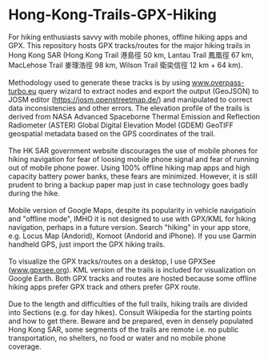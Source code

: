 # Hong-Kong-Trails-GPX-Hiking
For hiking enthusiasts savvy with mobile phones, offline hiking apps and GPX. This repository hosts GPX tracks/routes for the major hiking trails in Hong Kong SAR (Hong Kong Trail 港島徑 50 km, Lantau Trail 鳳凰徑 67 km, MacLehose Trail 麥理浩徑 98 km, Wilson Trail 衛奕信徑 12 km + 64 km).
<br><br>
Methodology used to generate these tracks is by using www.overpass-turbo.eu query wizard to extract nodes and export the output (GeoJSON) to JOSM editor (https://josm.openstreetmap.de/) and manipulated to correct data inconsistencies and other errors. The elevation profile of the trails is derived from NASA Advanced Spaceborne Thermal Emission and Reflection Radiometer (ASTER) Global Digital Elevation Model (GDEM) GeoTIFF geospatial metadata based on the GPS coordinates of the trail.
<br><br>
The HK SAR government website discourages the use of mobile phones for hiking navigation for fear of loosing mobile phone signal and fear of running out of mobile phone power. Using 100% offline hiking map apps and high capacity battery power banks, these fears are minimized. However, it is still prudent to bring a backup paper map just in case technology goes badly during the hike.
<br><br>
Mobile version of Google Maps, despite its popularity in vehicle navigatioin and "offline mode", IMHO it is not designed to use with GPX/KML for hiking navigation, perhaps in a future version. Search "hiking" in your app store, e.g. Locus Map (Andorid), Komoot (Andorid and iPhone). If you use Garmin handheld GPS, just import the GPX hiking trails.
<br><br>
To visualize the GPX tracks/routes on a desktop, I use GPXSee (www.gpxsee.org). KML version of the trails is included for visualization on Google Earth.
Both GPX tracks and routes are hosted because some offline hiking apps prefer GPX track and others prefer GPX route.
<br><br>
Due to the length and difficulties of the full trails, hiking trails are divided into Sections (e.g. for day hikes). Consult Wikipedia for the starting points and how to get there. Beware and be prepared, even in densely populated Hong Kong SAR, some segments of the trails are remote i.e. no public transportation, no shelters, no food or water and no mobile phone coverage.
